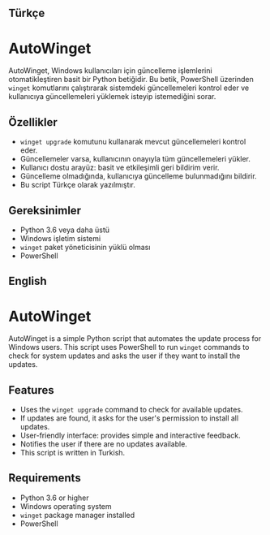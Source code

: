 ## Türkçe

# AutoWinget

AutoWinget, Windows kullanıcıları için güncelleme işlemlerini otomatikleştiren basit bir Python betiğidir. Bu betik, PowerShell üzerinden `winget` komutlarını çalıştırarak sistemdeki güncellemeleri kontrol eder ve kullanıcıya güncellemeleri yüklemek isteyip istemediğini sorar. 

## Özellikler
- `winget upgrade` komutunu kullanarak mevcut güncellemeleri kontrol eder.
- Güncellemeler varsa, kullanıcının onayıyla tüm güncellemeleri yükler.
- Kullanıcı dostu arayüz: basit ve etkileşimli geri bildirim verir.
- Güncelleme olmadığında, kullanıcıya güncelleme bulunmadığını bildirir.
- Bu script Türkçe olarak yazılmıştır.

## Gereksinimler
- Python 3.6 veya daha üstü
- Windows işletim sistemi
- `winget` paket yöneticisinin yüklü olması
- PowerShell

## English

# AutoWinget

AutoWinget is a simple Python script that automates the update process for Windows users. This script uses PowerShell to run `winget` commands to check for system updates and asks the user if they want to install the updates.

## Features
- Uses the `winget upgrade` command to check for available updates.
- If updates are found, it asks for the user's permission to install all updates.
- User-friendly interface: provides simple and interactive feedback.
- Notifies the user if there are no updates available.
- This script is written in Turkish.

## Requirements
- Python 3.6 or higher
- Windows operating system
- `winget` package manager installed
- PowerShell
